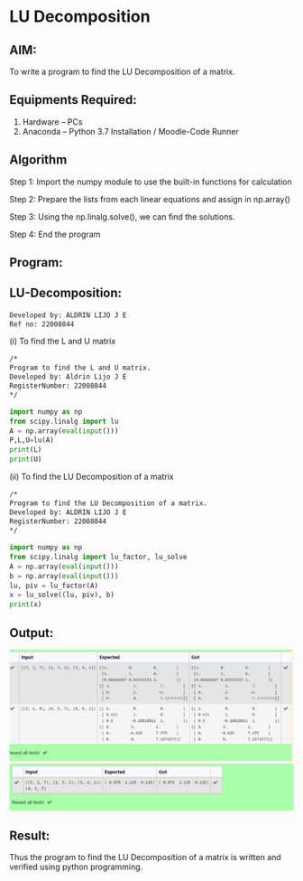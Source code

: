 # LU Decomposition 

## AIM:
To write a program to find the LU Decomposition of a matrix.

## Equipments Required:
1. Hardware – PCs
2. Anaconda – Python 3.7 Installation / Moodle-Code Runner

## Algorithm
Step 1: Import the numpy module to use the built-in functions for calculation

Step 2: Prepare the lists from each linear equations and assign in np.array()

Step 3: Using the np.linalg.solve(), we can find the solutions.

Step 4: End the program
 

## Program:
## LU-Decomposition:
```
Developed by: ALDRIN LIJO J E
Ref no: 22008844
```
(i) To find the L and U matrix
```
/*
Program to find the L and U matrix.
Developed by: Aldrin Lijo J E
RegisterNumber: 22008844
*/
```
```py
import numpy as np
from scipy.linalg import lu
A = np.array(eval(input()))
P,L,U=lu(A)
print(L)
print(U)

```
(ii) To find the LU Decomposition of a matrix
```
/*
Program to find the LU Decomposition of a matrix.
Developed by: ALDRIN LIJO J E
RegisterNumber: 22008844
*/
```
```py
import numpy as np 
from scipy.linalg import lu_factor, lu_solve
A = np.array(eval(input()))
b = np.array(eval(input()))
lu, piv = lu_factor(A)
x = lu_solve((lu, piv), b)
print(x)
```

## Output:
![lu decomposition](/Screenshot%202023-01-16%20125431.png)
![lu decomposition](/Screenshot%202023-01-16%20125456.png)




## Result:
Thus the program to find the LU Decomposition of a matrix is written and verified using python programming.

